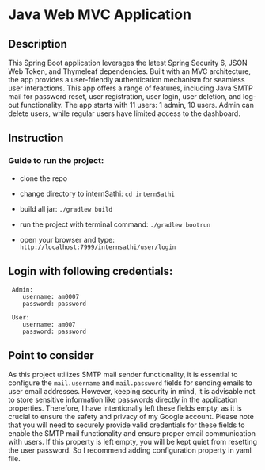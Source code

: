 # Java Web MVC Application

## Description

  This Spring Boot application leverages the latest Spring Security 6, JSON Web Token, and Thymeleaf dependencies. Built with an MVC architecture, the app provides a user-friendly authentication mechanism for seamless user interactions. This app offers a range of features, including Java SMTP mail for password reset, user registration, user login, user deletion, and log-out functionality. The app starts with 11 users: 1 admin, 10 users. Admin can delete users, while regular users have limited access to the dashboard. 

## Instruction

  ### Guide to run the project:
  
  - clone the repo

  - change directory to internSathi: `cd internSathi`
  
  - build all jar: `./gradlew build`
    
  - run the project with terminal command: `./gradlew bootrun`
     
  - open your browser and type: `http://localhost:7999/internsathi/user/login`

## Login with following credentials:

     Admin:
        username: am0007
        password: password

     User:
        username: am007
        password: password

## Point to consider

  As this project utilizes SMTP mail sender functionality, it is essential to configure the `mail.username` and `mail.password` fields for sending emails to user email addresses. However, keeping security in mind, it is advisable not to store sensitive information like passwords directly in the application properties. Therefore, I have intentionally left these fields empty, as it is crucial to ensure the safety and privacy of my Google account. Please note that you will need to securely provide valid credentials for these fields to enable the SMTP mail functionality and ensure proper email communication with users. If this property is left empty, you will be kept quiet from resetting the user password. So I recommend adding configuration property in yaml file.
